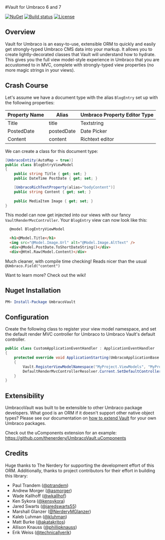 #Vault for Umbraco 6 and 7

[![NuGet](https://img.shields.io/nuget/v/UmbracoVault.svg?style=flat-square)](https://www.nuget.org/packages/UmbracoVault)
[![Build status](https://img.shields.io/appveyor/ci/TheNerdery/umbracovault.svg?style=flat-square)](https://ci.appveyor.com/project/TheNerdery/umbracovault)
[![License](https://img.shields.io/github/license/thenerdery/UmbracoVault.svg?style=flat-square)](https://github.com/thenerdery/UmbracoVault/blob/master/LICENSE)

## Overview
Vault for Umbraco is an easy-to-use, extensible ORM to quickly and easily get strongly-typed Umbraco CMS data into your
 markup.  It allows you to create lightly-decorated classes that Vault will understand how to hydrate. This gives you
 the full view model-style experience in Umbraco that you are accustomed to in MVC, complete with strongly-typed view
 properties (no more magic strings in your views).

## Crash Course

Let's assume we have a document type with the alias `BlogEntry` set up with the following properties:

Property Name | Alias | Umbraco Property Editor Type
--- | --- | ---
Title | title | Textstring
PostedDate | postedDate | Date Picker
Content | content | Richtext editor

We can create a class for this document type:

```csharp
[UmbracoEntity(AutoMap = true)]
public class BlogEntryViewModel
{
	public string Title { get; set; }
	public DateTime PostDate { get; set; }

	[UmbracoRichTextProperty(alias="bodyContent")]
	public string Content { get; set; }
	
	public MediaItem Image { get; set; }	
}
```

This model can now get injected into our views with our fancy `VaultRenderMvcController`. Your `BlogEntry` view  can now look like this:


```html
  @model BlogEntryViewModel

  <h1>@Model.Title</h1>
  <img src="@Model.Image.Url" alt="@Model.Image.AltText" />
  <div>@Model.PostDate.ToShortDateString()</div>
  <div>@Html.Raw(Model.Content)</div>	

```

Much cleaner, with compile time checking! Reads nicer than the usual `@Umbraco.Field("content")`

Want to learn more? Check out the wiki!

## Nuget Installation

```PowerShell
PM> Install-Package UmbracoVault
```

## Configuration

Create the following class to register your view model namespace, and set the default render MVC controller for Umbraco to Umbraco Vault's default controller.

```csharp
public class CustomApplicationEventHandler : ApplicationEventHandler
{
    protected override void ApplicationStarting(UmbracoApplicationBase umbracoApplication, ApplicationContext applicationContext)
    {
        Vault.RegisterViewModelNamespace("MyProject.ViewModels", "MyProject");
        DefaultRenderMvcControllerResolver.Current.SetDefaultControllerType(typeof(VaultRenderMvcController));
    }
}
```

## Extensibility

UmbracoVault was built to be extensible to other Umbraco package developers. What good is an ORM if it doesn't support
other native object types? Please see our documentation on
[how to extend Vault](https://github.com/thenerdery/UmbracoVault/wiki/Extending-Vault) for your own Umbraco packages.

Check out the uComponents extension for an example: <https://github.com/thenerdery/UmbracoVault.uComponents>

## Credits

Huge thanks to The Nerdery for supporting the development effort of this ORM. Additionally, thanks to project
contributors for their effort in building this library:

 * Paul Trandem ([@ptrandem](https://github.com/ptrandem))
 * Andrew Morger ([@asmorger](https://github.com/asmorger))
 * Wade Kallhoff ([@wkallhof](https://github.com/wkallhof))
 * Ken Sykora ([@kensykora](https://github.com/kensykora))
 * Jared Swarts ([@jaredswarts55](https://github.com/jaredswarts55))
 * Marshall Glanzer ([@NerderyMGlanzer](https://github.com/NerderyMGlanzer))
 * Kaleb Luhman ([@kluhman](https://github.com/kluhman))
 * Matt Burke ([@akatakritos](https://github.com/akatakritos))
 * Allison Knauss ([@phillipknauss](https://github.com/phillipknauss))
 * Erik Weiss ([@technicallyerik](https://github.com/technicallyerik))

